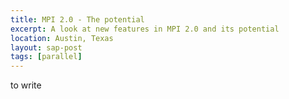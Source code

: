 ```yaml
---
title: MPI 2.0 - The potential
excerpt: A look at new features in MPI 2.0 and its potential
location: Austin, Texas
layout: sap-post
tags: [parallel]
---
```

to write 